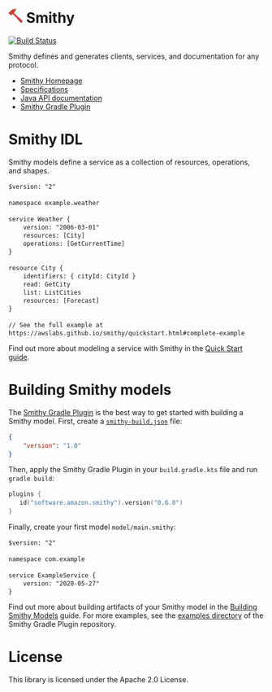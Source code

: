 # <img alt="Smithy" src="docs/_static/favicon.png" width="28"> Smithy
[![Build Status](https://github.com/awslabs/smithy/workflows/ci/badge.svg)](https://github.com/awslabs/smithy/actions/workflows/ci.yml)

Smithy defines and generates clients, services, and documentation for
any protocol.

* [Smithy Homepage][docs]
* [Specifications][specs]
* [Java API documentation][javadocs]
* [Smithy Gradle Plugin][Smithy Gradle Plugin]


# Smithy IDL

Smithy models define a service as a collection of resources, operations, and
shapes.

```
$version: "2"

namespace example.weather

service Weather {
    version: "2006-03-01"
    resources: [City]
    operations: [GetCurrentTime]
}

resource City {
    identifiers: { cityId: CityId }
    read: GetCity
    list: ListCities
    resources: [Forecast]
}

// See the full example at https://awslabs.github.io/smithy/quickstart.html#complete-example
```

Find out more about modeling a service with Smithy in the [Quick Start
guide][quickstart].


# Building Smithy models

The [Smithy Gradle Plugin] is the best way to get started with building a
Smithy model. First, create a [`smithy-build.json`] file:

```json
{
    "version": "1.0"
}
```

Then, apply the Smithy Gradle Plugin in your `build.gradle.kts` file and run
`gradle build`:

```kotlin
plugins {
   id("software.amazon.smithy").version("0.6.0")
}
```

Finally, create your first model `model/main.smithy`:

```
$version: "2"

namespace com.example

service ExampleService {
    version: "2020-05-27"
}
```

Find out more about building artifacts of your Smithy model in the [Building
Smithy Models][building] guide. For more examples, see the
[examples directory](https://github.com/awslabs/smithy-gradle-plugin/tree/main/examples)
of the Smithy Gradle Plugin repository.

# License

This library is licensed under the Apache 2.0 License.

[docs]: https://awslabs.github.io/smithy/
[specs]: https://awslabs.github.io/smithy/1.0/spec/
[javadocs]: https://awslabs.github.io/smithy/javadoc/latest/
[quickstart]: https://awslabs.github.io/smithy/quickstart.html
[Smithy Gradle Plugin]: https://github.com/awslabs/smithy-gradle-plugin/
[`smithy-build.json`]: https://awslabs.github.io/smithy/1.0/guides/building-models/build-config.html#using-smithy-build-json
[building]: https://awslabs.github.io/smithy/1.0/guides/building-models/index.html
